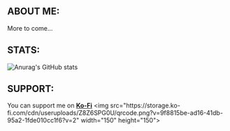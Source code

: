 ## ABOUT ME:
More to come...

## STATS:
![Anurag's GitHub stats](https://github-readme-stats.vercel.app/api?username=ShaneBeee&show_icons=true&theme=radical)

## SUPPORT:
You can support me on [**Ko-Fi**]([https://buymeacoffee.com/ShaneBee](https://ko-fi.com/shanebee))      
<img src="https://storage.ko-fi.com/cdn/useruploads/Z8Z6SPG0U/qrcode.png?v=9f8815be-ad16-41db-95a2-1fde010cc1f6?v=2" width="150" height="150">
